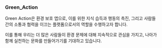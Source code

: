 ### Green_Action

 Green Action은 환경 보호 앱으로, 이를 위한 지식 습득과 행동의 촉진, 그리고 사람들 간의 소통과 협력을 이끄는 플랫폼으로서의 역할을 수행하고자 합니다.
 
이를 통해 우리는 더 많은 사람들이 환경 문제에 대해 지속적으로 관심을 가지고, 나아가 함께 실천하는 문화를 만들어가기를 기대하고 있습니다.
